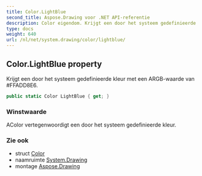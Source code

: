 ```yaml
---
title: Color.LightBlue
second_title: Aspose.Drawing voor .NET API-referentie
description: Color eigendom. Krijgt een door het systeem gedefinieerde kleur met een ARGBwaarde van FFADD8E6.
type: docs
weight: 640
url: /nl/net/system.drawing/color/lightblue/
---
```

## Color.LightBlue property

Krijgt een door het systeem gedefinieerde kleur met een ARGB-waarde van #FFADD8E6.

```csharp
public static Color LightBlue { get; }
```

### Winstwaarde

AColor vertegenwoordigt een door het systeem gedefinieerde kleur.

### Zie ook

* struct [Color](../)
* naamruimte [System.Drawing](../../color/)
* montage [Aspose.Drawing](../../../)


